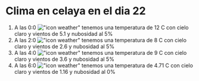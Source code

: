 # Clima en celaya en el dia 22

1. A las 0:0 !["icon weather"](http://openweathermap.org/img/w/02n.png) tenemos una temperatura de 12 C con cielo claro y  vientos de 5.1 y nubosidad al 5%
1. A las 2:0 !["icon weather"](http://openweathermap.org/img/w/02n.png) tenemos una temperatura de 8 C con cielo claro y  vientos de 2.6 y nubosidad al 5%
1. A las 4:0 !["icon weather"](http://openweathermap.org/img/w/02n.png) tenemos una temperatura de 9 C con cielo claro y  vientos de 3.6 y nubosidad al 5%
1. A las 6:0 !["icon weather"](http://openweathermap.org/img/w/01n.png) tenemos una temperatura de 4.71 C con cielo claro y  vientos de 1.16 y nubosidad al 0%

